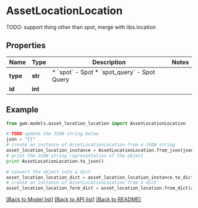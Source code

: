 # AssetLocationLocation

TODO: support thing other than spot, merge with libs.location

## Properties
Name | Type | Description | Notes
------------ | ------------- | ------------- | -------------
**type** | **str** | * &#x60;spot&#x60; - Spot * &#x60;spot_query&#x60; - Spot Query | 
**id** | **int** |  | 

## Example

```python
from gwm.models.asset_location_location import AssetLocationLocation

# TODO update the JSON string below
json = "{}"
# create an instance of AssetLocationLocation from a JSON string
asset_location_location_instance = AssetLocationLocation.from_json(json)
# print the JSON string representation of the object
print AssetLocationLocation.to_json()

# convert the object into a dict
asset_location_location_dict = asset_location_location_instance.to_dict()
# create an instance of AssetLocationLocation from a dict
asset_location_location_form_dict = asset_location_location.from_dict(asset_location_location_dict)
```
[[Back to Model list]](../README.md#documentation-for-models) [[Back to API list]](../README.md#documentation-for-api-endpoints) [[Back to README]](../README.md)


